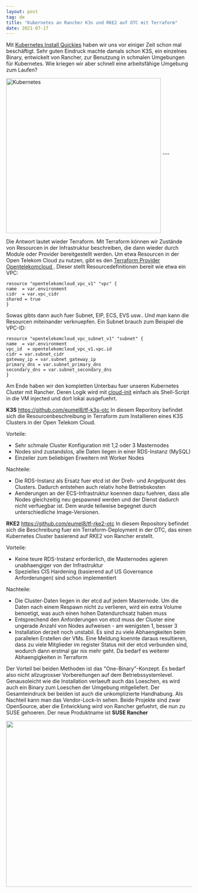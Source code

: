 ```yaml
---
layout: post
tag: de
title: "Kubernetes an Rancher K3s und RKE2 auf OTC mit Terraform"
date: 2021-07-17
---
```


Mit <a href="/kubernetes-install-quickies.html">Kubernetes Install Quickies</a> haben wir uns vor einiger Zeit schon mal beschäftigt. Sehr guten Eindruck machte damals schon K3S, ein einzelnes Binary, entwickelt von Rancher, zur Benutzung in schmalen Umgebungen für Kubernetes. Wie kriegen wir aber schnell eine arbeitsfähige Umgebung zum Laufen?

<img src="/blog/images/kubernetes.png" alt="Kubernetes" title="Kubernetes Logo" align="middle" width="420" height="420" />
<!--more-->
---

Die Antwort lautet wieder Terraform. Mit Terraform können wir Zustände von Resourcen in der Infrastruktur beschreiben, die dann wieder durch Module oder Provider bereitgestellt werden. Um etwa Resourcen in der Open Telekom Cloud zu nutzen, gibt es den <a href="https://registry.terraform.io/providers/opentelekomcloud/opentelekomcloud/latest/docs">Terraform Provider Opentelekomcloud </a>. Dieser stellt Resourcedefinitionen bereit wie etwa ein VPC:

```
resource "opentelekomcloud_vpc_v1" "vpc" {
name  = var.environment
cidr  = var.vpc_cidr
shared = true
}
```

Sowas gibts dann auch fuer Subnet, EIP, ECS, EVS usw.. Und man kann die Resourcen miteinander verknuepfen. Ein Subnet brauch zum Beispiel die VPC-ID:

```
resource "opentelekomcloud_vpc_subnet_v1" "subnet" {
name  = var.environment
vpc_id  = opentelekomcloud_vpc_v1.vpc.id
cidr = var.subnet_cidr
gateway_ip = var.subnet_gateway_ip
primary_dns = var.subnet_primary_dns
secondary_dns = var.subnet_secondary_dns
}
```

Am Ende haben wir den kompletten Unterbau fuer unseren Kubernetes Cluster mit Rancher. Deren Logik wird mit <a href="https://cloud-init.io/">cloud-init</a> einfach als Shell-Script in die VM injected und dort lokal ausgefuehrt.

<strong>K3S</strong>
https://github.com/eumel8/tf-k3s-otc
In diesem Reporitory befindet sich die Resourcenbeschreibung in Terraform zum Installieren eines K3S Clusters in der Open Telekom Cloud. 

Vorteile:
<ul>
  <li>Sehr schmale Cluster Konfiguration mit 1,2 oder 3 Masternodes</li>
  <li>Nodes sind zustandslos, alle Daten liegen in einer RDS-Instanz (MySQL)</li>
  <li>Einzeiler zum beliebigen Erweitern mit Worker Nodes</li>
</ul>


Nachteile:
<ul>
  <li>Die RDS-Instanz als Ersatz fuer etcd ist der Dreh- und Angelpunkt des Clusters. Dadurch entstehen auch relativ hohe Betriebskosten</li>
  <li>Aenderungen an der ECS-Infrastruktur koennen dazu fuehren, dass alle Nodes gleichzeitig neu gespawned werden und der Dienst dadurch nicht verfuegbar ist. Dem wurde teilweise begegnet durch unterschiedliche Image-Versionen.</li>
</ul>


<strong>RKE2</strong>
https://github.com/eumel8/tf-rke2-otc
In diesem Repository befindet sich die Beschreibung fuer ein Terraform-Deployment in der OTC, das einen Kubernetes Cluster basierend auf RKE2 von Rancher erstellt.

Vorteile:
<ul>
  <li>Keine teure RDS-Instanz erforderlich, die Masternodes agieren unabhaengiger von der Infrastruktur</li>
  <li>Spezielles CIS Hardening (basierend auf US Governance Anforderungen) sind schon implementiert</li>
</ul>

Nachteile:
<ul>
  <li>Die Cluster-Daten liegen in der etcd auf jedem Masternode. Um die Daten nach einem Respawn nicht zu verlieren, wird ein extra Volume benoetigt, was auch einen hohen Datendurchsatz haben muss</li>
  <li>Entsprechend den Anforderungen von etcd muss der Cluster eine ungerade Anzahl von Nodes aufweisen - am wenigsten 1, besser 3</li>
  <li>Installation derzeit noch unstabil. Es sind zu viele Abhaengkeiten beim parallelen Erstellen der VMs. Eine Meldung koennte daraus resultieren, dass zu viele Mitglieder im register Status mit der etcd verbunden sind, wodurch dann erstmal gar nix mehr geht. Da bedarf es weiterer Abhaengigkeiten in Terraform</li>
</ul>

Der Vorteil bei beiden Methoden ist das "One-Binary"-Konzept.  Es bedarf also nicht allzugrosser Vorbereitungen auf dem Betriebssystemlevel. Genausoleicht wie die Installation verlaeuft auch das Loeschen, es wird auch ein Binary zum Loeschen der Umgebung mitgeliefert. Der Gesamteindruck bei beiden ist auch die unkomplizierte Handhabung.
Als Nachteil kann man das Vendor-Lock-In sehen. Beide Projekte sind zwar OpenSource, aber die Entwicklung wird von Rancher gefuehrt, die nun zu SUSE gehoeren. Der neue Produktname ist <strong>SUSE Rancher</strong>

<img src="/blog/images/2021-07-21-1.png" width="900" height="450" />
